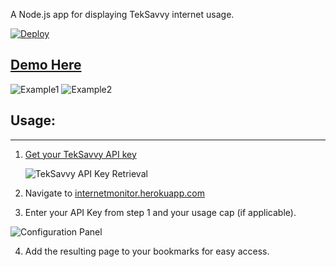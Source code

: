 A Node.js app for displaying TekSavvy internet usage.

[![Deploy](https://www.herokucdn.com/deploy/button.svg)](https://heroku.com/deploy?template=https://github.com/reevejd/Teksavvy-Internet-Monitor/tree/self-host)


[Demo Here](https://internetmonitordemo.herokuapp.com/)
------

![Example1](https://github.com/reevejd/internetUsageMonitor/raw/master/images/undercapwithtooltip.png)
![Example2](https://github.com/reevejd/internetUsageMonitor/raw/master/images/overcap.png)



Usage:
---
_________

1. [Get your TekSavvy API key](https://myaccount.teksavvy.com/ApiKey/ApiKeyManagement) 

    ![TekSavvy API Key Retrieval](https://github.com/reevejd/internetUsageMonitor/raw/master/images/teksavvyscreencap.png)

2. Navigate to [internetmonitor.herokuapp.com](https://internetmonitor.herokuapp.com)

3. Enter your API Key from step 1 and your usage cap (if applicable).

 ![Configuration Panel](https://github.com/reevejd/internetUsageMonitor/raw/master/images/config.png)

4. Add the resulting page to your bookmarks for easy access.

